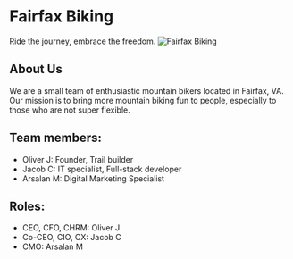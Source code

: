 # Fairfax Biking
Ride the journey, embrace the freedom.
![Fairfax Biking](https://github.com/user-attachments/assets/5719a171-fade-48c6-9e6a-70138d658740)

## About Us
We are a small team of enthusiastic mountain bikers located in Fairfax, VA. Our mission is to bring more mountain biking fun to people, especially to those who are not super flexible.

## Team members:
- Oliver J: Founder, Trail builder
- Jacob C: IT specialist, Full-stack developer
- Arsalan M: Digital Marketing Specialist

## Roles:
- CEO, CFO, CHRM: Oliver J
- Co-CEO, CIO, CX: Jacob C
- CMO: Arsalan M
